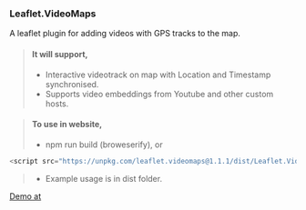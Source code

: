 <h3>Leaflet.VideoMaps</h3>

<p> A leaflet plugin for adding videos with GPS tracks to the map. </p>

> #### It will support,
>
> - Interactive videotrack on map with Location and Timestamp synchronised.
> - Supports video embeddings from Youtube and other custom hosts.

> #### To use in website,
>
> - npm run build (broweserify), or
```Javascript
<script src="https://unpkg.com/leaflet.videomaps@1.1.1/dist/Leaflet.VideoMaps.js"></script>
```
> - Example usage is in dist folder.


[Demo at](https://sriramreddym.github.io/Leaflet.VideoMaps/dist/)
